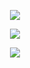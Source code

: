 <p align="center">  
<img src="https://64.media.tumblr.com/4349413e4f5868c03df2a4537867a14f/tumblr_p2pbq7jucc1wrnef9o1_500.gif">
</p>

<p align="center">  
<img src="https://komarev.com/ghpvc/?username=vannen&color=pink">
</p>
    <p align="center">
  <img src="https://discord.c99.nl/widget/theme-4/814583653861818450.png" />
</p>

